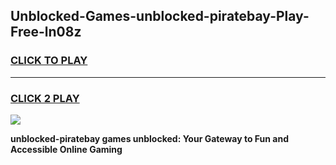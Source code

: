 
## Unblocked-Games-unblocked-piratebay-Play-Free-ln08z
<h3>
<a href="https://premium76.site?title=unblocked-piratebay&ref=20M">CLICK TO PLAY</a></h3>
<hr>

<h3>
<a href="https://premium76.site?title=unblocked-piratebay&ref=20M">CLICK 2 PLAY</a>
  
</h3>

<a href="https://premium76.site?title=unblocked-piratebay&ref=19M"><img src="https://clearcache.store/games.png"></a>


**unblocked-piratebay games unblocked: Your Gateway to Fun and Accessible Online Gaming**
